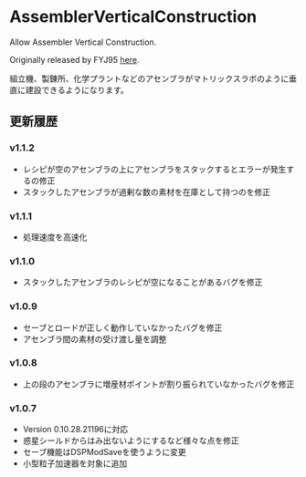 # AssemblerVerticalConstruction
Allow Assembler Vertical Construction.

Originally released by FYJ95 [here](https://dsp.thunderstore.io/package/57a103a40a4d4d7f/AssemblerVerticalConstruction/).

組立機、製錬所、化学プラントなどのアセンブラがマトリックスラボのように垂直に建設できるようになります。

## 更新履歴

### v1.1.2
- レシピが空のアセンブラの上にアセンブラをスタックするとエラーが発生するの修正
- スタックしたアセンブラが過剰な数の素材を在庫として持つのを修正

### v1.1.1
- 処理速度を高速化

### v1.1.0
- スタックしたアセンブラのレシピが空になることがあるバグを修正

### v1.0.9
- セーブとロードが正しく動作していなかったバグを修正
- アセンブラ間の素材の受け渡し量を調整

### v1.0.8
- 上の段のアセンブラに増産材ポイントが割り振られていなかったバグを修正

### v1.0.7
- Version 0.10.28.21196に対応
- 惑星シールドからはみ出ないようにするなど様々な点を修正
- セーブ機能はDSPModSaveを使うように変更
- 小型粒子加速器を対象に追加